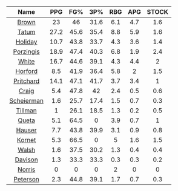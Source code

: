 |                                     Name                                     |  PPG  |  FG%  |  3P%  |  RBG  |  APG  |  STOCK  |
|:----------------------------------------------------------------------------:|:-----:|:-----:|:-----:|:-----:|:-----:|:-------:|
|      [Brown](https://www.espn.com/nba/player/_/id/3917376/jaylen-brown)      |  23   |  46   | 31.6  |  6.1  |  4.7  |   1.6   |
|      [Tatum](https://www.espn.com/nba/player/_/id/4065648/jayson-tatum)      | 27.2  | 45.6  | 35.4  |  8.8  |  5.9  |   1.6   |
|      [Holiday](https://www.espn.com/nba/player/_/id/3995/jrue-holiday)       | 10.7  | 43.8  | 33.7  |  4.3  |  3.6  |   1.4   |
| [Porzingis](https://www.espn.com/nba/player/_/id/3102531/kristaps-porzingis) | 18.9  | 47.4  | 40.3  |  6.8  |  1.9  |   2.4   |
|     [White](https://www.espn.com/nba/player/_/id/3078576/derrick-white)      | 16.7  | 44.6  | 39.1  |  4.3  |  4.4  |    2    |
|       [Horford](https://www.espn.com/nba/player/_/id/3213/al-horford)        |  8.5  | 41.9  | 36.4  |  5.8  |   2   |   1.5   |
|  [Pritchard](https://www.espn.com/nba/player/_/id/4066354/payton-pritchard)  | 14.1  | 47.1  | 41.7  |  3.7  |  3.4  |    1    |
|      [Craig](https://www.espn.com/nba/player/_/id/2528693/torrey-craig)      |  5.4  | 47.8  |  42   |  2.4  |  0.5  |   0.6   |
| [Scheierman](https://www.espn.com/nba/player/_/id/4593841/baylor-scheierman) |  1.6  | 25.7  | 17.4  |  1.5  |  0.7  |   0.3   |
|    [Tillman](https://www.espn.com/nba/player/_/id/4277964/xavier-tillman)    |   1   | 26.1  | 18.5  |  1.3  |  0.2  |   0.5   |
|     [Queta](https://www.espn.com/nba/player/_/id/4397424/neemias-queta)      |  5.1  | 64.5  |   0   |  3.9  |  0.7  |    1    |
|      [Hauser](https://www.espn.com/nba/player/_/id/4065804/sam-hauser)       |  7.7  | 43.8  | 39.9  |  3.1  |  0.9  |   0.8   |
|      [Kornet](https://www.espn.com/nba/player/_/id/3064560/luke-kornet)      |  5.3  | 66.5  |   0   |   5   |  1.6  |   1.5   |
|      [Walsh](https://www.espn.com/nba/player/_/id/4683689/jordan-walsh)      |  1.6  | 37.5  | 30.2  |  1.3  |  0.4  |   0.4   |
|      [Davison](https://www.espn.com/nba/player/_/id/4576085/jd-davison)      |  1.3  | 33.3  | 33.3  |  0.3  |  0.3  |   0.2   |
|     [Norris](https://www.espn.com/nba/player/_/id/4397104/miles-norris)      |   0   |   0   |   0   |   2   |   0   |    0    |
|    [Peterson](https://www.espn.com/nba/player/_/id/4397689/drew-peterson)    |  2.3  | 44.8  | 39.1  |  1.7  |  0.7  |   0.3   |